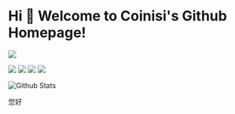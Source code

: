 # Hi 🎉 Welcome to Coinisi's Github Homepage!

<img src="https://readme-typing-svg.herokuapp.com/?lines=Welcome,%20visitor!;Hello%20Github%20World!&font=Roboto" />

<p>
<img src="https://img.shields.io/static/v1?label=Program&message=Python&color=blue"/>
<img src="https://img.shields.io/static/v1?label=Program&message=Java&color=red"/>
<a href="https://blog.csdn.net/weixin_64054026"><img src="https://img.shields.io/static/v1?label=Blog&message=CSDN&color=red"/></a>
<a href="https://space.bilibili.com/669002132"><img src="https://img.shields.io/static/v1?label=Video&message=Bilibili&color=cyan"/></a>
</p>



![Github Stats](https://github-readme-stats.vercel.app/api?username=Coinsi&show_icons=true&theme=dark&count_private=true)

您好
